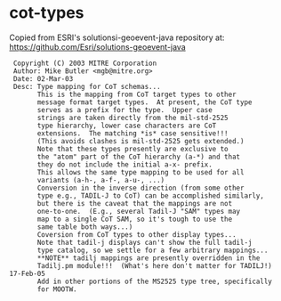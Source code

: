# cot-types
Copied from ESRI's solutionsi-geoevent-java repository at:
https://github.com/Esri/solutions-geoevent-java

     Copyright (C) 2003 MITRE Corporation
     Author: Mike Butler <mgb@mitre.org>
     Date: 02-Mar-03
     Desc: Type mapping for CoT schemas...
           This is the mapping from CoT target types to other
           message format target types.  At present, the CoT type
           serves as a prefix for the type.  Upper case
           strings are taken directly from the mil-std-2525
           type hierarchy, lower case characters are CoT
           extensions.  The matching *is* case sensitive!!!
           (This avoids clashes is mil-std-2525 gets extended.)
           Note that these types presently are exclusive to
           the "atom" part of the CoT hierarchy (a-*) and that
           they do not include the initial a-x- prefix.
           This allows the same type mapping to be used for all
           variants (a-h-, a-f-, a-u-, ...)
           Conversion in the inverse direction (from some other
           type e.g., TADIL-J to CoT) can be accomplished similarly,
           but there is the caveat that the mappings are not
           one-to-one.  (E.g., several Tadil-J "SAM" types may
           map to a single CoT SAM, so it's tough to use the
           same table both ways...)
           Coversion from CoT types to other display types...
           Note that tadil-j displays can't show the full tadil-j
           type catalog, so we settle for a few arbitrary mappings...
           **NOTE** tadilj mappings are presently overridden in the
           Tadilj.pm module!!!  (What's here don't matter for TADILJ!)
    17-Feb-05
           Add in other portions of the MS2525 type tree, specifically
           for MOOTW.

